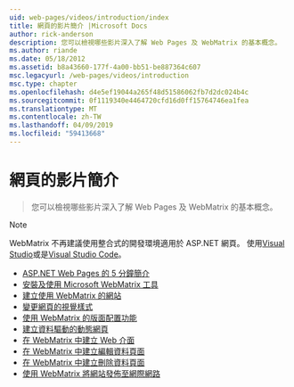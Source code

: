 ```yaml
---
uid: web-pages/videos/introduction/index
title: 網頁的影片簡介 |Microsoft Docs
author: rick-anderson
description: 您可以檢視哪些影片深入了解 Web Pages 及 WebMatrix 的基本概念。
ms.author: riande
ms.date: 05/18/2012
ms.assetid: b8a43660-177f-4a00-bb51-be887364c607
msc.legacyurl: /web-pages/videos/introduction
msc.type: chapter
ms.openlocfilehash: d4e5ef19044a265f48d51586062fb7d2dc024b4c
ms.sourcegitcommit: 0f1119340e4464720cfd16d0ff15764746ea1fea
ms.translationtype: MT
ms.contentlocale: zh-TW
ms.lasthandoff: 04/09/2019
ms.locfileid: "59413668"
---
```

# <a name="introduction-to-web-pages-videos"></a>網頁的影片簡介

> 您可以檢視哪些影片深入了解 Web Pages 及 WebMatrix 的基本概念。

> [!NOTE] 
> WebMatrix 不再建議使用整合式的開發環境適用於 ASP.NET 網頁。 使用[Visual Studio](xref:aspnet/web-pages/overview/getting-started/program-asp-net-web-pages-in-visual-studio)或是[Visual Studio Code](https://code.visualstudio.com/)。


- [ASP.NET Web Pages 的 5 分鐘簡介](5-minute-introduction-to-aspnet-web-pages.md)
- [安裝及使用 Microsoft WebMatrix 工具](install-and-use-the-microsoft-webmatrix-tool.md)
- [建立使用 WebMatrix 的網站](create-a-website-using-webmatrix.md)
- [變更網頁的視覺樣式](change-the-visual-style-of-a-web-page.md)
- [使用 WebMatrix 的版面配置功能](use-the-layout-features-in-webmatrix.md)
- [建立資料驅動的動態網頁](create-a-data-driven-dynamic-web-page.md)
- [在 WebMatrix 中建立 Web 介面](create-a-web-interface-in-webmatrix.md)
- [在 WebMatrix 中建立編輯資料頁面](create-an-edit-data-page-in-webmatrix.md)
- [在 WebMatrix 中建立刪除資料頁面](create-a-delete-data-page-in-webmatrix.md)
- [使用 WebMatrix 將網站發佈至網際網路](publish-a-website-to-the-internet-using-webmatrix.md)
